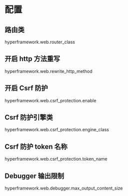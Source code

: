 # 配置
## 路由类
hyperframework.web.router_class
## 开启 http 方法重写
hyperframework.web.rewrite_http_method
## 开启 Csrf 防护
hyperframework.web.csrf_protection.enable
## Csrf 防护引擎类
hyperframework.web.csrf_protection.engine_class
## Csrf 防护 token 名称
hyperframework.web.csrf_protection.token_name
## Debugger 输出限制
hyperframework.web.debugger.max_output_content_size
